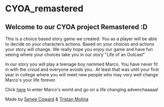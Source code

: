 # CYOA_remastered

## Welcome to our CYOA project Remastered :D

This is a choice based story game we created. You as a player will be able to decide on your characters actions. Based on your choices and actions your story will change. We really hope you enjoy our game and have fun seeing where your choices take you in our story "Life of an Outcast"

In our story you will play a teenage boy nammed Marco. You have never fit in with the croud and everyone avoids you.. At least that was until your first year in college where you will meet new people who may very well change Marco's your life forever.

Click [here](situations/wake-up.md) to enter Marco's world and go on a life changing advenchaaaaa!

Made by [Senee Coward](https://github.com/seneec7794) & [Tristan Molina](https://github.com/tristanm7522)